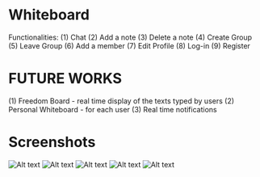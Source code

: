 # Whiteboard
Functionalities:
(1) Chat
(2) Add a note
(3) Delete a note
(4) Create Group
(5) Leave Group
(6) Add a member
(7) Edit Profile
(8) Log-in
(9) Register

# FUTURE WORKS
(1) Freedom Board - real time display of the texts typed by users
(2) Personal Whiteboard - for each user
(3) Real time notifications

# Screenshots
![Alt text](https://cloud.githubusercontent.com/assets/15725410/26603654/2cdbcac6-45ba-11e7-9638-7e6e13d423e9.png "Optional title")
![Alt text](https://cloud.githubusercontent.com/assets/15725410/26603652/2cb514b2-45ba-11e7-8071-d1b1bc372552.png "Optional title")
![Alt text](https://cloud.githubusercontent.com/assets/15725410/26603651/2ca11bd8-45ba-11e7-920a-501877052cfe.png "Optional title")
![Alt text](https://cloud.githubusercontent.com/assets/15725410/26603650/2c9668a0-45ba-11e7-963c-7f040275ab79.png "Optional title")
![Alt text](https://cloud.githubusercontent.com/assets/15725410/26603649/2c7908d2-45ba-11e7-9c60-3faaba5966b2.png "Optional title")

